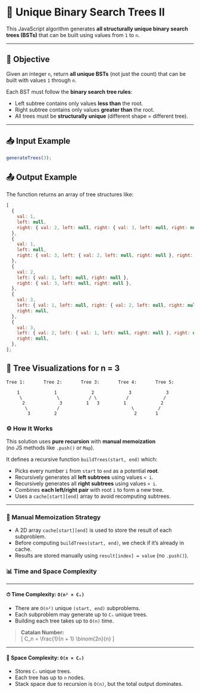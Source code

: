 # 🌳 Unique Binary Search Trees II

This JavaScript algorithm generates **all structurally unique binary search trees (BSTs)** that can be built using values from `1` to `n`.

---

## 🧠 Objective

Given an integer `n`, return **all unique BSTs** (not just the count) that can be built with values `1` through `n`.

Each BST must follow the **binary search tree rules**:

- Left subtree contains only values **less than** the root.
- Right subtree contains only values **greater than** the root.
- All trees must be **structurally unique** (different shape = different tree).

---

## 📥 Input Example

```js
generateTrees(3);
```

## 📤 Output Example

The function returns an array of tree structures like:

```js
[
  {
    val: 1,
    left: null,
    right: { val: 2, left: null, right: { val: 3, left: null, right: null } },
  },
  {
    val: 1,
    left: null,
    right: { val: 3, left: { val: 2, left: null, right: null }, right: null },
  },
  {
    val: 2,
    left: { val: 1, left: null, right: null },
    right: { val: 3, left: null, right: null },
  },
  {
    val: 3,
    left: { val: 1, left: null, right: { val: 2, left: null, right: null } },
    right: null,
  },
  {
    val: 3,
    left: { val: 2, left: { val: 1, left: null, right: null }, right: null },
    right: null,
  },
];
```

## 🌱 Tree Visualizations for n = 3

```
Tree 1:       Tree 2:       Tree 3:       Tree 4:       Tree 5:

    1             1             2             3             3
     \             \           / \           /             /
      2             3         1   3         1             2
       \           /                           \         /
        3         2                             2       1
```

### ⚙️ How It Works

This solution uses **pure recursion** with **manual memoization**  
(no JS methods like `.push()` or `Map`).

It defines a recursive function `buildTrees(start, end)` which:

- Picks every number `i` from `start` to `end` as a potential **root**.
- Recursively generates all **left subtrees** using values `< i`.
- Recursively generates all **right subtrees** using values `> i`.
- Combines **each left/right pair** with root `i` to form a new tree.
- Uses a `cache[start][end]` array to avoid recomputing subtrees.

---

### 🧱 Manual Memoization Strategy

- A 2D array `cache[start][end]` is used to store the result of each subproblem.
- Before computing `buildTrees(start, end)`, we check if it’s already in cache.
- Results are stored manually using `result[index] = value` (no `.push()`).

### 📊 Time and Space Complexity

---

#### ⏱ Time Complexity: `O(n² × Cₙ)`

- There are `O(n²)` unique `(start, end)` subproblems.
- Each subproblem may generate up to `Cₙ` unique trees.
- Building each tree takes up to `O(n)` time.

> **Catalan Number:**  
> \[
> C_n = \frac{1}{n + 1} \binom{2n}{n}
> \]

---

#### 💾 Space Complexity: `O(n × Cₙ)`

- Stores `Cₙ` unique trees.
- Each tree has up to `n` nodes.
- Stack space due to recursion is `O(n)`, but the total output dominates.
